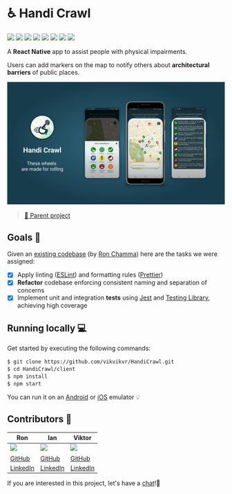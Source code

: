 # ♿ Handi Crawl

<p>
  <img src="https://img.shields.io/badge/React-Native-blue?logo=react">
  <img src="https://img.shields.io/badge/DB-Firebase-FFA50F?logo=firebase">
  <img src="https://img.shields.io/badge/Maps-Google-4285F4?logo=googlemaps">
  <img src="https://img.shields.io/badge/Runner-Jest-C21325?logo=jest">
  <img src="https://img.shields.io/badge/Tests-Testing%20Library-DB2F2E?logo=testinglibrary">  
  <img src="https://img.shields.io/badge/Style-Prettier-yellow?logo=prettier">  
  <img src="https://img.shields.io/badge/Rules-ESLint-482FBD?logo=eslint">    
  <img src="https://img.shields.io/badge/Helpful-100%25-green">  
</p>

A **React Native** app to assist people with physical impairments.

Users can add markers on the map to notify others about **architectural barriers** of public places.

<a href="https://github.com/vikvikvr/HandiCrawl">
  <img src="./docs-assets/handi-crawl-hero.png">
</a>

> [📁 Parent project](https://github.com/CalimeRon/HandiCrawl)

## Goals 🎯

Given an [existing codebase](https://github.com/CalimeRon/HandiCrawl) (by [Ron Chamma](https://github.com/CalimeRon)) here are the tasks we were assigned:

- [x] Apply linting ([ESLint](https://eslint.org/)) and formatting rules ([Prettier](https://prettier.io/))
- [x] **Refactor** codebase enforcing consistent naming and separation of concerns
- [x] Implement unit and integration **tests** using [Jest](https://jestjs.io/) and [Testing Library](https://testing-library.com/), achieving high coverage

## Running locally 💻

Get started by executing the following commands:

```bash
$ git clone https://github.com/vikvikvr/HandiCrawl.git
$ cd HandiCrawl/client
$ npm install
$ npm start
```

You can run it on an [Android](https://docs.expo.io/workflow/android-studio-emulator/) or [iOS](https://docs.expo.io/workflow/ios-simulator/) emulator 💡

## Contributors 🤝


| Ron | Ian | Viktor |
| ----- | ----- | ----- |
| <img src="https://avatars.githubusercontent.com/u/65477545?v=4" width="100px"> | <img src="https://avatars.githubusercontent.com/u/12765479?v=4" width="100px"> | <img src="https://avatars.githubusercontent.com/u/39421290?v=4" width="100px"> |
| [GitHub](https://github.com/CalimeRon) | [GitHub](https://github.com/Rankz) | [GitHub](https://github.com/vikvikvr) |
| [LinkedIn](https://www.linkedin.com/in/ron-chamma/)| [LinkedIn](https://www.linkedin.com/in/ian-michaels/)| [LinkedIn](https://www.linkedin.com/in/vikvikvr/) |

If you are interested in this project, let's have a [chat](https://www.linkedin.com/in/vikvikvr/)!🙌
